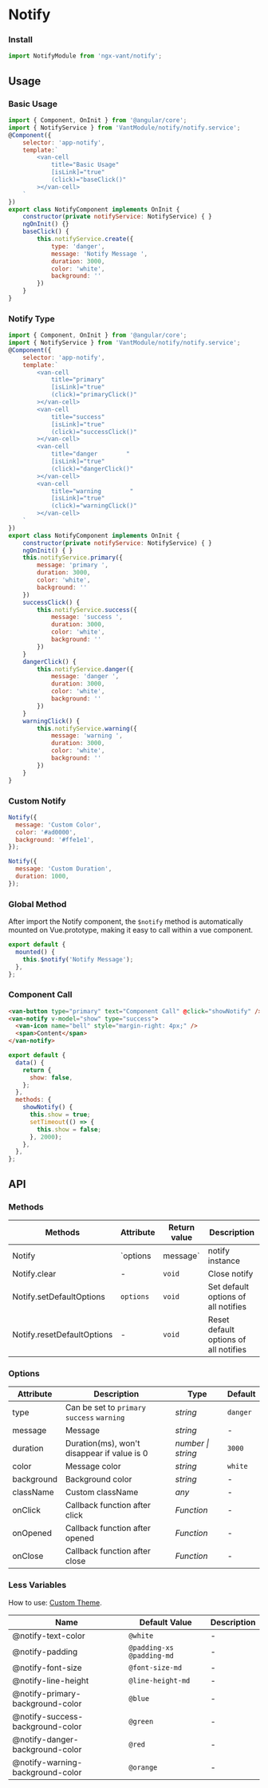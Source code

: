 # Notify

### Install

```js
import NotifyModule from 'ngx-vant/notify';
```

## Usage

### Basic Usage

```js
import { Component, OnInit } from '@angular/core';
import { NotifyService } from 'VantModule/notify/notify.service';
@Component({
    selector: 'app-notify',
    template:`
        <van-cell
            title="Basic Usage"
            [isLink]="true"
            (click)="baseClick()"
        ></van-cell>
    `
})
export class NotifyComponent implements OnInit {
    constructor(private notifyService: NotifyService) { }
    ngOnInit() {}
    baseClick() {
        this.notifyService.create({
            type: 'danger',
            message: 'Notify Message ',
            duration: 3000,
            color: 'white',
            background: ''
        })
    }
}
```


### Notify Type



```js
import { Component, OnInit } from '@angular/core';
import { NotifyService } from 'VantModule/notify/notify.service';
@Component({
    selector: 'app-notify',
    template:`
        <van-cell
            title="primary"
            [isLink]="true"
            (click)="primaryClick()"
        ></van-cell>
        <van-cell
            title="success"
            [isLink]="true"
            (click)="successClick()"
        ></van-cell>
        <van-cell
            title="danger        "
            [isLink]="true"
            (click)="dangerClick()"
        ></van-cell>
        <van-cell
            title="warning        "
            [isLink]="true"
            (click)="warningClick()"
        ></van-cell>
    `
})
export class NotifyComponent implements OnInit {
    constructor(private notifyService: NotifyService) { }
    ngOnInit() { }
    this.notifyService.primary({
        message: 'primary ',
        duration: 3000,
        color: 'white',
        background: ''
    })
    successClick() {
        this.notifyService.success({
            message: 'success ',
            duration: 3000,
            color: 'white',
            background: ''
        })
    }
    dangerClick() {
        this.notifyService.danger({
            message: 'danger ',
            duration: 3000,
            color: 'white',
            background: ''
        })
    }
    warningClick() {
        this.notifyService.warning({
            message: 'warning ',
            duration: 3000,
            color: 'white',
            background: ''
        })
    }
}
```


### Custom Notify

```js
Notify({
  message: 'Custom Color',
  color: '#ad0000',
  background: '#ffe1e1',
});

Notify({
  message: 'Custom Duration',
  duration: 1000,
});
```

### Global Method

After import the Notify component, the `$notify` method is automatically mounted on Vue.prototype, making it easy to call within a vue component.

```js
export default {
  mounted() {
    this.$notify('Notify Message');
  },
};
```

### Component Call

```html
<van-button type="primary" text="Component Call" @click="showNotify" />
<van-notify v-model="show" type="success">
  <van-icon name="bell" style="margin-right: 4px;" />
  <span>Content</span>
</van-notify>
```

```js
export default {
  data() {
    return {
      show: false,
    };
  },
  methods: {
    showNotify() {
      this.show = true;
      setTimeout(() => {
        this.show = false;
      }, 2000);
    },
  },
};
```

## API

### Methods

| Methods | Attribute | Return value | Description |
| --- | --- | --- | --- |
| Notify | `options | message` | notify instance | Show notify |
| Notify.clear | - | `void` | Close notify |
| Notify.setDefaultOptions | `options` | `void` | Set default options of all notifies |
| Notify.resetDefaultOptions | - | `void` | Reset default options of all notifies |

### Options

| Attribute | Description | Type | Default |
| --- | --- | --- | --- |
| type | Can be set to `primary` `success` `warning` | _string_ | `danger` |
| message | Message | _string_ | - |
| duration | Duration(ms), won't disappear if value is 0 | _number \| string_ | `3000` |
| color | Message color | _string_ | `white` |  |
| background | Background color | _string_ | - |
| className | Custom className | _any_ | - |
| onClick | Callback function after click | _Function_ | - |
| onOpened | Callback function after opened | _Function_ | - |
| onClose | Callback function after close | _Function_ | - |

### Less Variables

How to use: [Custom Theme](#/en-US/theme).

| Name                             | Default Value             | Description |
| -------------------------------- | ------------------------- | ----------- |
| @notify-text-color               | `@white`                  | -           |
| @notify-padding                  | `@padding-xs @padding-md` | -           |
| @notify-font-size                | `@font-size-md`           | -           |
| @notify-line-height              | `@line-height-md`         | -           |
| @notify-primary-background-color | `@blue`                   | -           |
| @notify-success-background-color | `@green`                  | -           |
| @notify-danger-background-color  | `@red`                    | -           |
| @notify-warning-background-color | `@orange`                 | -           |

